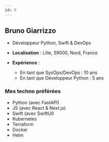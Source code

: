 ```yaml
---
id: 0
---
```


## Bruno Giarrizzo

- Développeur Python, Swift &amp; DevOps
- **Localisation** : Lille, 59000, Nord, France

- **Expérience** :
  - En tant que SysOps/DevOps : 10 ans
  - En tant que Développeur Python : 5 ans

### Mes techno préférées

- Python (avec FastAPI)
- JS (avec React & Next.js)
- Swift (avec SwiftUI)
- Kubernetes
- Terraform
- Docker
- Helm
